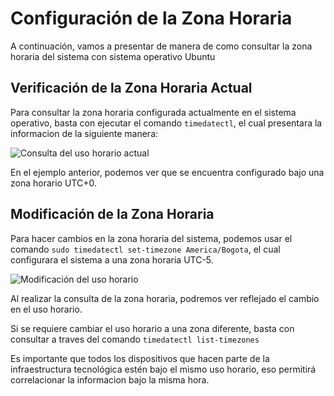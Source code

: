 # Configuración de la Zona Horaria
A continuación, vamos a presentar de manera de como consultar la zona horaria del sistema con sistema operativo Ubuntu

## Verificación de la Zona Horaria Actual

Para consultar la zona horaria configurada actualmente en el sistema operativo, basta con ejecutar el comando ```timedatectl```, el cual presentara la informacion de la siguiente manera:

![Consulta del uso horario actual](https://github.com/hernandopena/Wazuh/blob/3ec8094755ce619d9f574ea5abd49d3d29b8dbcf/1.%20Instalaci%C3%B3n%20Ubuntu%2022.04/imagenes/consulta_zona_horaria.jpg)

En el ejemplo anterior, podemos ver que se encuentra configurado bajo una zona horario UTC+0.

## Modificación de la Zona Horaria

Para hacer cambios en la zona horaria del sistema, podemos usar el comando ```sudo timedatectl set-timezone America/Bogota```, el cual configurara el sistema a una zona horaria UTC-5.

![Modificación del uso horario](https://github.com/hernandopena/Wazuh/blob/3ec8094755ce619d9f574ea5abd49d3d29b8dbcf/1.%20Instalaci%C3%B3n%20Ubuntu%2022.04/imagenes/modificacion_zona_horaria.jpg)

Al realizar la consulta de la zona horaria, podremos ver reflejado el cambio en el uso horario.

Si se requiere cambiar el uso horario a una zona diferente, basta con consultar a traves del comando ```timedatectl list-timezones```

Es importante que todos los dispositivos que hacen parte de la infraestructura tecnológica estén bajo el mismo uso horario, eso permitirá correlacionar la informacion bajo la misma hora.
